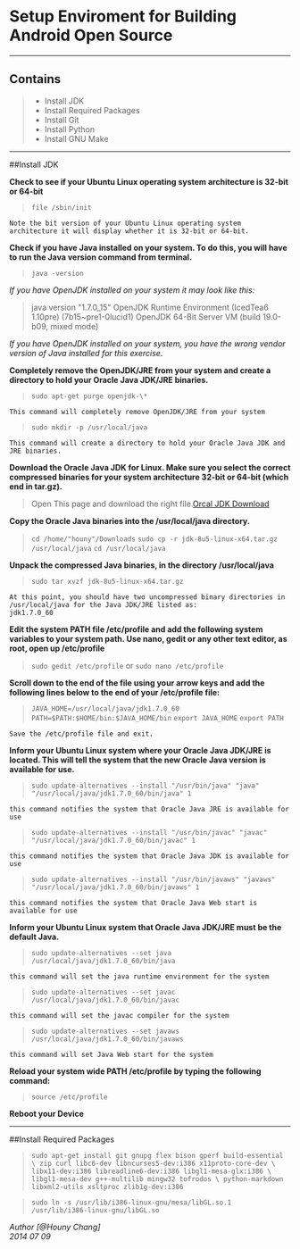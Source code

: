 # Setup Enviroment for Building Android Open Source

---
## Contains
> * Install JDK 
> * Install Required Packages
> * Install Git
> * Install Python
> * Install GNU Make

---
##Install JDK

**Check to see if your Ubuntu Linux operating system architecture is 32-bit or 64-bit**
> `file /sbin/init`
    
    Note the bit version of your Ubuntu Linux operating system architecture it will display whether it is 32-bit or 64-bit.

**Check if you have Java installed on your system. To do this, you will have to run the Java version command from terminal.**
> `java -version`

*If you have OpenJDK installed on your system it may look like this:*
    
> java version "1.7.0_15"
>OpenJDK Runtime Environment (IcedTea6 1.10pre) (7b15~pre1-0lucid1)
>OpenJDK 64-Bit Server VM (build 19.0-b09, mixed mode)

*If you have OpenJDK installed on your system, you have the wrong vendor version of Java installed for this exercise.*

**Completely remove the OpenJDK/JRE from your system and create a directory to hold your Oracle Java JDK/JRE binaries.**
> `sudo apt-get purge openjdk-\*`

    This command will completely remove OpenJDK/JRE from your system
> `sudo mkdir -p /usr/local/java`

    This command will create a directory to hold your Oracle Java JDK and JRE binaries.

**Download the Oracle Java JDK for Linux. Make sure you select the correct compressed binaries for your system architecture 32-bit or 64-bit (which end in tar.gz).**

> Open This page and download the right file.[Orcal JDK Download](http://www.oracle.com/technetwork/java/javase/downloads/index.html)

**Copy the Oracle Java binaries into the /usr/local/java directory.**

> `cd /home/"houny"/Downloads`
> `sudo cp -r jdk-8u5-linux-x64.tar.gz /usr/local/java`
> `cd /usr/local/java`

**Unpack the compressed Java binaries, in the directory /usr/local/java**
> `sudo tar xvzf jdk-8u5-linux-x64.tar.gz`

    At this point, you should have two uncompressed binary directories in /usr/local/java for the Java JDK/JRE listed as:
    jdk1.7.0_60
**Edit the system PATH file /etc/profile and add the following system variables to your system path. Use nano, gedit or any other text editor, as root, open up /etc/profile**
> `sudo gedit /etc/profile`
>or
> `sudo nano /etc/profile`

**Scroll down to the end of the file using your arrow keys and add the following lines below to the end of your /etc/profile file:**
> `JAVA_HOME=/usr/local/java/jdk1.7.0_60`
> `PATH=$PATH:$HOME/bin:$JAVA_HOME/bin`
> `export JAVA_HOME`
> `export PATH`

    Save the /etc/profile file and exit.

**Inform your Ubuntu Linux system where your Oracle Java JDK/JRE is located. This will tell the system that the new Oracle Java version is available for use.**
> `sudo update-alternatives --install "/usr/bin/java" "java" "/usr/local/java/jdk1.7.0_60/bin/java" 1`
    
    this command notifies the system that Oracle Java JRE is available for use
> `sudo update-alternatives --install "/usr/bin/javac" "javac" "/usr/local/java/jdk1.7.0_60/bin/javac" 1`

    this command notifies the system that Oracle Java JDK is available for use
> `sudo update-alternatives --install "/usr/bin/javaws" "javaws" "/usr/local/java/jdk1.7.0_60/bin/javaws" 1`

    this command notifies the system that Oracle Java Web start is available for use
    
**Inform your Ubuntu Linux system that Oracle Java JDK/JRE must be the default Java.**
> `sudo update-alternatives --set java /usr/local/java/jdk1.7.0_60/bin/java`

    this command will set the java runtime environment for the system
> `sudo update-alternatives --set javac /usr/local/java/jdk1.7.0_60/bin/javac`

    this command will set the javac compiler for the system
> `sudo update-alternatives --set javaws /usr/local/java/jdk1.7.0_60/bin/javaws`

    this command will set Java Web start for the system

**Reload your system wide PATH /etc/profile by typing the following command:**
> `source /etc/profile`

**Reboot your Device**

----

##Install Required Packages
> `sudo apt-get install git gnupg flex bison gperf build-essential \ zip curl libc6-dev libncurses5-dev:i386 x11proto-core-dev \ libx11-dev:i386 libreadline6-dev:i386 libgl1-mesa-glx:i386 \ libgl1-mesa-dev g++-multilib mingw32 tofrodos \ python-markdown libxml2-utils xsltproc zlib1g-dev:i386`

> `sudo ln -s /usr/lib/i386-linux-gnu/mesa/libGL.so.1 /usr/lib/i386-linux-gnu/libGL.so`

*Author [@Houny Chang]*  
*2014 07 09*
